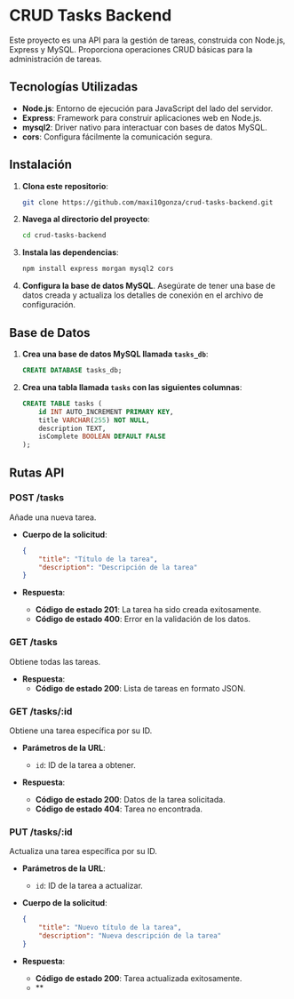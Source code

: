# CRUD Tasks Backend

Este proyecto es una API para la gestión de tareas, construida con Node.js, Express y MySQL. Proporciona operaciones CRUD básicas para la administración de tareas.

## Tecnologías Utilizadas

- **Node.js**: Entorno de ejecución para JavaScript del lado del servidor.
- **Express**: Framework para construir aplicaciones web en Node.js.
- **mysql2**: Driver nativo para interactuar con bases de datos MySQL.
- **cors**: Configura fácilmente la comunicación segura.

## Instalación

1. **Clona este repositorio**:

    ```sh
    git clone https://github.com/maxi10gonza/crud-tasks-backend.git
    ```

2. **Navega al directorio del proyecto**:

    ```sh
    cd crud-tasks-backend
    ```

3. **Instala las dependencias**:

    ```sh
    npm install express morgan mysql2 cors
    ```

4. **Configura la base de datos MySQL**. Asegúrate de tener una base de datos creada y actualiza los detalles de conexión en el archivo de configuración.

## Base de Datos

1. **Crea una base de datos MySQL llamada `tasks_db`**:

    ```sql
    CREATE DATABASE tasks_db;
    ```

2. **Crea una tabla llamada `tasks` con las siguientes columnas**:

    ```sql
    CREATE TABLE tasks (
        id INT AUTO_INCREMENT PRIMARY KEY,
        title VARCHAR(255) NOT NULL,
        description TEXT,
        isComplete BOOLEAN DEFAULT FALSE
    );
    ```

## Rutas API

### POST /tasks

Añade una nueva tarea.

- **Cuerpo de la solicitud**:

    ```json
    {
        "title": "Título de la tarea",
        "description": "Descripción de la tarea"
    }
    ```

- **Respuesta**:
    - **Código de estado 201**: La tarea ha sido creada exitosamente.
    - **Código de estado 400**: Error en la validación de los datos.

### GET /tasks

Obtiene todas las tareas.

- **Respuesta**:
    - **Código de estado 200**: Lista de tareas en formato JSON.

### GET /tasks/:id

Obtiene una tarea específica por su ID.

- **Parámetros de la URL**:
    - `id`: ID de la tarea a obtener.

- **Respuesta**:
    - **Código de estado 200**: Datos de la tarea solicitada.
    - **Código de estado 404**: Tarea no encontrada.

### PUT /tasks/:id

Actualiza una tarea específica por su ID.

- **Parámetros de la URL**:
    - `id`: ID de la tarea a actualizar.

- **Cuerpo de la solicitud**:

    ```json
    {
        "title": "Nuevo título de la tarea",
        "description": "Nueva descripción de la tarea"
    }
    ```

- **Respuesta**:
    - **Código de estado 200**: Tarea actualizada exitosamente.
    - **